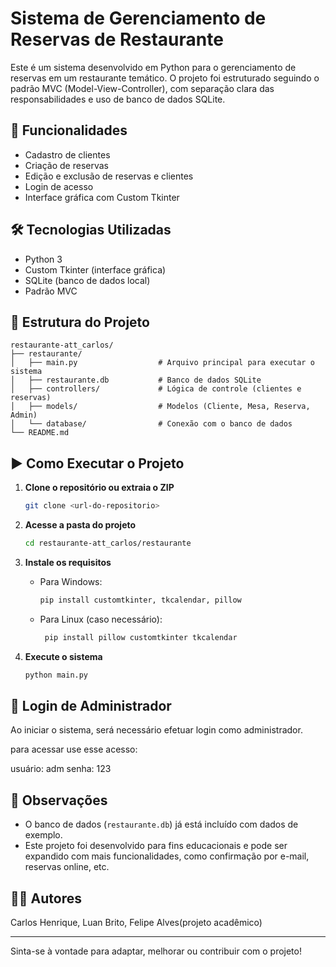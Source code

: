 # Sistema de Gerenciamento de Reservas de Restaurante

Este é um sistema desenvolvido em Python para o gerenciamento de reservas em um restaurante temático. O projeto foi estruturado seguindo o padrão MVC (Model-View-Controller), com separação clara das responsabilidades e uso de banco de dados SQLite.

## 🧾 Funcionalidades

- Cadastro de clientes
- Criação de reservas
- Edição e exclusão de reservas e clientes
- Login de acesso
- Interface gráfica com Custom Tkinter

## 🛠️ Tecnologias Utilizadas

- Python 3
- Custom Tkinter (interface gráfica)
- SQLite (banco de dados local)
- Padrão MVC

## 📁 Estrutura do Projeto

```
restaurante-att_carlos/
├── restaurante/
│   ├── main.py                  # Arquivo principal para executar o sistema
│   ├── restaurante.db           # Banco de dados SQLite
│   ├── controllers/             # Lógica de controle (clientes e reservas)
│   ├── models/                  # Modelos (Cliente, Mesa, Reserva, Admin)
│   └── database/                # Conexão com o banco de dados
└── README.md
```

## ▶️ Como Executar o Projeto

1. **Clone o repositório ou extraia o ZIP**
   ```bash
   git clone <url-do-repositorio>
   ```

2. **Acesse a pasta do projeto**
   ```bash
   cd restaurante-att_carlos/restaurante
   ```

3. **Instale os requisitos**
   - Para Windows: 
      ```bash
      pip install customtkinter, tkcalendar, pillow
      ```

   - Para Linux (caso necessário):
     ```bash
      pip install pillow customtkinter tkcalendar
     ```

4. **Execute o sistema**
   ```bash
   python main.py
   ```

## 🔐 Login de Administrador

Ao iniciar o sistema, será necessário efetuar login como administrador. 

para acessar use esse acesso:

   usuário: adm senha: 123

## 📌 Observações

- O banco de dados (`restaurante.db`) já está incluído com dados de exemplo.
- Este projeto foi desenvolvido para fins educacionais e pode ser expandido com mais funcionalidades, como confirmação por e-mail, reservas online, etc.

## 👨‍💻 Autores

Carlos Henrique, Luan Brito, Felipe Alves(projeto acadêmico)

---

Sinta-se à vontade para adaptar, melhorar ou contribuir com o projeto!
